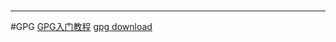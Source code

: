 #
---
#GPG
[GPG入门教程](http://www.ruanyifeng.com/blog/2013/07/gpg.html)
[gpg download](https://www.gnupg.org/download/index.en.html)


